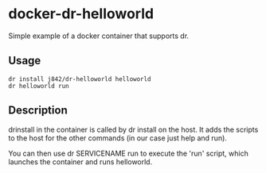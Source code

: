 # docker-dr-helloworld
Simple example of a docker container that supports dr.

## Usage 

    dr install j842/dr-helloworld helloworld
    dr helloworld run

## Description

drinstall in the container is called by dr install on the host. It adds the scripts to the host for
the other commands (in our case just help and run).

You can then use 
    dr SERVICENAME run
to execute the 'run' script, which launches the container and runs helloworld.
